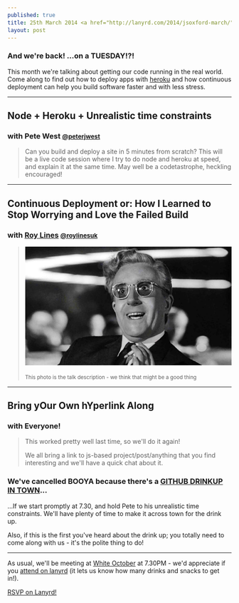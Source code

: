 ```yaml
---
published: true
title: 25th March 2014 <a href="http://lanyrd.com/2014/jsoxford-march/" class="btn btn-large btn-primary pull-right">Attend On Lanyrd</a>
layout: post
---
```


### And we're back! &hellip;on a TUESDAY!?!

<p class="lead">This month we're talking about getting our code running in the real world. Come along to find out how to deploy apps with <a href="http://www.heroku.com/">heroku</a> and how continuous deployment can help you build software faster and with less stress.</p>

---

## Node + Heroku + Unrealistic time constraints
### with Pete West <small><a href="https://twitter.com/intent/user?screen_name=peterjwest">@peterjwest</a></small>

> Can you build and deploy a site in 5 minutes from scratch?
> This will be a live code session where I try to do node and heroku at speed, and explain it at the same time.
> May well be a codetastrophe, heckling encouraged!

---

## Continuous Deployment or: How I Learned to Stop Worrying and Love the Failed Build
### with [Roy Lines](http://roylines.co.uk) <small><a href="https://twitter.com/intent/user?screen_name=roylinesuk">@roylinesuk</a></small>

> ![Dr Strangelove](/img/cd-strangelove.jpg)
> <caption><small>This photo is the talk description - we think that might be a good thing</small></caption>

---

<div class="cancelled">
  <h2>Bring yOur Own hYperlink Along</h2>
  <h3>with Everyone!</h3>
  <blockquote>
  <p>This worked pretty well last time, so we'll do it again!</p>
  <p>We all bring a link to js-based project/post/anything that you find interesting and we'll have a quick chat about it.</p>
  </blockquote>
</div>

### We've cancelled BOOYA because there's a [GITHUB DRINKUP IN TOWN](https://github.com/blog/1809-github-drinkup-in-oxford-uk)&hellip;

&hellip;If we start promptly at 7.30, and hold Pete to his unrealistic time constraints. We'll have plenty of time to make it across town for the drink up.

Also, if this is the first you've heard about the drink up; you totally need to come along with us - it's the polite thing to do!

---

As usual, we'll be meeting at [White October](http://www.whiteoctober.co.uk/) at 7.30PM - we'd appreciate if you [attend on lanyrd](http://lanyrd.com/2014/jsoxford-march) (it lets us know how many drinks and snacks to get in!).

<div class="lanyrd-target-participants">
    <a href="http://lanyrd.com/2014/jsoxford-march/attendees/"
        class="lanyrd-participants" data-lanyrd-nocss="">
        RSVP on Lanyrd!
    </a>
</div>
